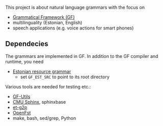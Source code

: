 This project is about natural language grammars with the focus on

  - [Grammatical Framework (GF)](http://www.grammaticalframework.org/)
  - multilinguality (Estonian, English)
  - speech applications (e.g. voice actions for smart phones)

Dependecies
-----------

The grammars are implemented in GF. In addition to the GF compiler and runtime,
you need

  - [Estonian resource grammar](https://github.com/GF-Estonian/GF-Estonian)
    - set `GF_EST_SRC` to point to its root directory

Various tools are needed for testing etc.:

  - [GF-Utils](https://github.com/Kaljurand/GF-Utils)
  - [CMU Sphinx](http://cmusphinx.sourceforge.net/), sphinxbase
  - [et-g2p](https://github.com/alumae/et-g2p.git)
  - [OpenFst](http://www.openfst.org/)
  - make, bash, sed/grep, Python
